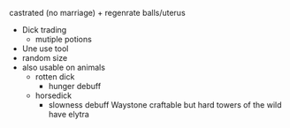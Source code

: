castrated (no marriage) + regenrate balls/uterus
 - Dick trading
	 - mutiple potions
 - Une use tool
 - random size
 - also usable on animals
	 - rotten dick
		 - hunger debuff
	 - horsedick
		 - slowness debuff
Waystone craftable but hard
towers of the wild have elytra